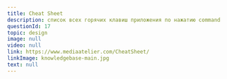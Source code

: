 ```yaml
---
title: Cheat Sheet
description: список всех горячих клавиш приложения по нажатию command
questionId: 17
topic: design
image: null
video: null
link: https://www.mediaatelier.com/CheatSheet/
linkImage: knowledgebase-main.jpg
text: null
---
```

